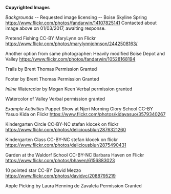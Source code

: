 
**Copyrighted Images**

*Backgrounds*
-- Requested image licensing --
Boise Skyline Spring
https://www.flickr.com/photos/fandarwin/14107825141
Contacted about image above on 01/03/2017, awaiting response.

Pretend Fishing
CC-BY MaryLynn on Flickr
https://www.flickr.com/photos/marylynnjohnson/2442508163/

Another option from same photographer:
Heavily modified Boise Depot and Valley 
https://www.flickr.com/photos/fandarwin/10528168194

Trails
by Brent Thomas
Permission Granted

Footer
by Brent Thomas
Permission Granted

*Inline*
Watercolor by Megan Keen
Verbal permission granted

Watercolor of Valley
Verbal permission granted

*Example Activities*
Puppet Show at Njeri Morning Glory School
CC-BY Yasuo Kida on Flickr
https://www.flickr.com/photos/kidayasuo/3579340267

Kindergarten Circle
CC-BY-NC stefan klocek on flickr
https://www.flickr.com/photos/deliciousblur/2876321260

Kindergarten Class
CC-BY-NC stefan klocek on flickr
https://www.flickr.com/photos/deliciousblur/2875490431

Garden at the Waldorf School
CC-BY-NC Barbara Haven on Flickr
https://www.flickr.com/photos/bhaven/6156883023

10 pointed star
CC-BY David Mezzo
https://www.flickr.com/photos/davidvc/2088795219

Apple Picking
by Laura Henning de Zavaleta
Permission Granted


